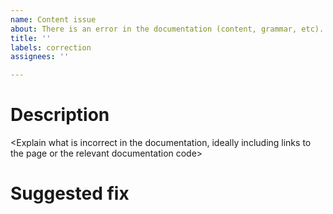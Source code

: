 ```yaml
---
name: Content issue
about: There is an error in the documentation (content, grammar, etc).
title: ''
labels: correction
assignees: ''

---
```


# Description
<Explain what is incorrect in the documentation, ideally including links to the page or the relevant documentation code>

# Suggested fix 
<Provide a suggested fix to the content if known>
